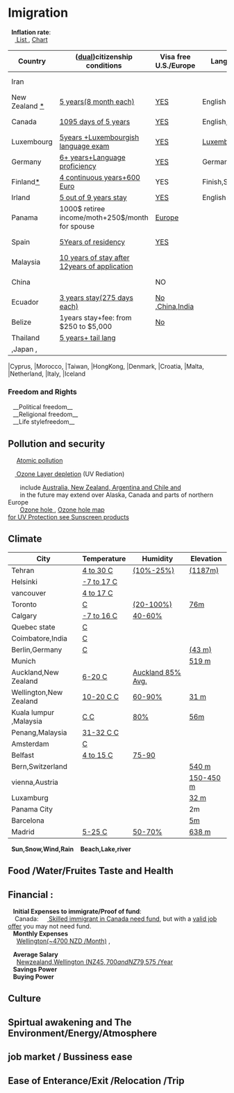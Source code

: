 <h1>Imigration </h1>

&nbsp;&nbsp;__Inflation rate__:<br>
&nbsp;&nbsp;&nbsp;&nbsp;<a href="https://www.google.com/search?q=countries+inflation+rate&ie=utf-8&oe=utf-8&client=firefox-b-ab">
List	</a>   , <a href="https://tradingeconomics.com/country-list/inflation-rate">Chart</a> <br>

|Country|(<a href="https://www.google.com/search?num=100&ei=9rJlW429KIvNjgTr16qYCA&q=dual++citizenship&oq=dual++citizenship">dual</a>)citizenship conditions| Visa free U.S./Europe   |  Language |Currency/US$|GDP|Exports|
|-------|----------------------|---------------------|-----------|----|-----|-----|
|Iran  ||||<a href="https://www.xe.com/currencycharts/?from=IRR&to=USD&view=10Y">Rial</a>(0.00001)|<a href="https://tradingeconomics.com/iran/gdp">400 billion$</a>|Oil|
|New Zealand  <a href="https://www.immigration.govt.nz/new-zealand-visas/options/live-permanently">* </a> | <a href="https://www.govt.nz/browse/nz-passports-and-citizenship/nz-citizenship/requirements-for-nz-citizenship/presence-requirements/">5 years(8 month each)</a>|<a href="https://en.wikipedia.org/wiki/Visa_requirements_for_New_Zealand_citizens">YES</a>|English|<a href="https://www.xe.com/currencycharts/?from=NZD&to=USD&view=1D">NZ Dollar</a>(0.67)|<a href="https://www.google.com/search?num=100&ei=gullW_34OMnD6QS2xa74CA&q=new+zealand+gdp&oq=New++gdp">$185 B</a>|<a href="https://globaledge.msu.edu/countries/new-zealand/tradestats">Diary,Food,wood</a>|
|Canada |<a href="https://www.canada.ca/en/immigration-refugees-citizenship/services/canadian-citizenship/become-canadian-citizen/eligibility.html">1095 days of 5 years</a>|<a href="https://en.wikipedia.org/wiki/Visa_requirements_for_Canadian_citizens">YES</a>|English,french|<a href="https://xe.com/currencycharts/?from=CAD&to=USD&view=5Y">CA Dollar</a>(0.75)|  <a href="https://www.google.com/search?q=canada+gdp&oq=canada+gdp">$1.53 trillion</a>| Enery,wood,Mineral|
|Luxembourg |<a href="https://en.wikipedia.org/wiki/Luxembourgish_nationality_law">5years +Luxembourgish language exam</a>|<a href="https://en.wikipedia.org/wiki/Visa_requirements_for_Luxembourgish_citizens">YES</a>|<a href="https://en.wikipedia.org/wiki/Languages_of_Luxembourg">Luxembourgish</a>|<a href="https://www.xe.com/currencycharts/?from=LUF&to=USD&view=5Y">LUF</a>(0.28)||
|Germany | <a href="http://www.germany-visa.org/german-citizenship/">6+ years+Language proficiency</a>|<a href="https://en.wikipedia.org/wiki/Visa_requirements_for_German_citizens">YES</a>|German|<a href="https://www.xe.com/currencycharts/?from=DEM&to=USD&view=5Y">DE Mark</a>(0.6)||
|Finland<a href="https://en.wikipedia.org/wiki/Visa_requirements_for_Finnish_citizens">*</a>|<a href="https://migri.fi/en/permanent-residence-permit">4 continuous years+600 Euro</a>|YES|Finish,Swedish|<a href="https://www.xe.com/currencycharts/?from=FIM&to=USD&view=5Y">FI Marka</a>(0.2)||
|Irland |<a href="http://www.citizensinformation.ie/en/moving_country/irish_citizenship/becoming_an_irish_citizen_through_naturalisation.html">5 out of 9 years stay </a>|<a href="https://en.wikipedia.org/wiki/Visa_requirements_for_Irish_citizens">YES</a>|English|<a href="https://www.xe.com/currencycharts/?from=IEP&to=USD&view=10Y">Irish pound</a>||
|Panama |1000$ retiree income/moth+250$/month for spouse|<a href="https://en.wikipedia.org/wiki/Visa_requirements_for_Panamanian_citizens">Europe</a>||US$| $44 B|<a href="https://en.wikipedia.org/wiki/Economy_of_Panama">Antibitics,Fuel</a>|
|Spain |<a href="https://www.expatica.com/new/es/moving/citizenship/spain-citizenship-107634/">5Years of residency</a>|<a href="https://en.wikipedia.org/wiki/Visa_requirements_for_Spanish_citizens">YES</a>||<a href="https://www.xe.com/currencycharts/?from=ESP&to=USD&view=10Y">ES Peseta</a>(0.007)||
|Malaysia |<a href="https://www.justlanded.com/english/Malaysia/Malaysia-Guide/Visas-Permits/Malaysian-citizenship">10 years of stay after 12years of application</a>|||<a href="https://www.xe.com/currencycharts/?from=MYR&to=USD&view=10Y">MY Ringit</a>(0.25)||
|China ||NO||<a href="https://www.xe.com/currencycharts/?from=USD&to=CNY&view=10Y">CN Yuan</a>(0.13)||
|Ecuador|<a href="https://translate.googleusercontent.com/translate_c?depth=1&rurl=translate.google.com&sl=auto&sp=nmt4&tl=en&u=https://www.cancilleria.gob.ec/obtencion-de-nacionalidad-ecuatoriana-mediante-carta-de-naturalizacion/&xid=17259,15700021,15700124,15700149,15700168,15700186,15700191,15700201,15700208&usg=ALkJrhguEYp7mmJGyyd-aHZgqXoilruutw">3 years stay(275 days each)</a>|<a href="https://en.wikipedia.org/wiki/Visa_requirements_for_Ecuadorian_citizens">No ,China,India</a>||||
|Belize  |1years stay+fee: from $250 to $5,000 |<a href="https://en.wikipedia.org/wiki/Visa_requirements_for_Belizean_citizens">No</a>||<a href="https://www.xe.com/currencycharts/?from=BZD&to=USD&view=5Y">Belize $</a>(0.5)||
|Thailand |<a href="https://www.justlanded.com/english/Thailand/Thailand-Guide/Visas-Permits/Thai-Citizenship">5 years+ tail lang</a>||||
|,Japan ,

 
 |Cyprus,
 |Morocco,
 |Taiwan,
 |HongKong,
 |Denmark,
 |Croatia,
 |Malta,
 |Netherland,
 |Italy,
 |Iceland
 <h3>Freedom and Rights</h2> 
  &nbsp;&nbsp; __Political freedom__
 <br>
  &nbsp;&nbsp; __Religional freedom__
 <br>
 &nbsp;&nbsp; __Life stylefreedom__
 <br>

<h2> Pollution and security</h2>

  &nbsp;&nbsp;&nbsp;&nbsp;  <a href="https://www.mpg.de/11583624/original-1508156177.jpg?t=eyJ3aWR0aCI6MTQwMCwib2JqX2lkIjoxMTU4MzYyNH0=--89a145434832f20e7ee237570e87985767547d5d"> Atomic pollution</a>
  <br>
  
  &nbsp;&nbsp;&nbsp;&nbsp;<a href="https://www.google.com/search?num=100&ei=uz1jW_OnC8iSsAH0ta7AAw&q=ozone+layer+depletion+affected+areas&oq=ozone+layer+depletion+affected+areas">
	Ozone Layer depletion</a> (UV Rediation) <br>
	
 &nbsp;&nbsp;&nbsp;&nbsp;&nbsp;&nbsp; include
 <a href="http://www.wmo.int/pages/prog/arep/WMOAntarcticOzoneBulletins2016.html">Australia, New Zealand, Argentina and Chile and </a><br>
 &nbsp;&nbsp;&nbsp;&nbsp;&nbsp;&nbsp; in the future may extend over Alaska, Canada and parts of northern Europe
  <br>
 &nbsp;&nbsp;&nbsp;&nbsp;&nbsp;&nbsp; <a href="http://archive.stats.govt.nz/browse_for_stats/environment/environmental-reporting-series/environmental-indicators/Home/Atmosphere-and-climate/ozone-hole.aspx">Ozone hole </a>,
 <a href="https://www.google.com/search?biw=1366&bih=645&tbs=qdr%3Ay&tbm=isch&sa=1&ei=EUNjW4vxEYWVsAGzuJPoDw&q=Ozone+hole+map+&oq=Ozone+hole+map+">Ozone hole map</a>
<br>
<a href="https://www.google.com/search?q=broad-spectrum+sunscreens&oq=broad-spectrum+sunscreens&aqs=chrome..69i57j0l5.436j0j7&sourceid=chrome&ie=UTF-8"> for UV Protection see Sunscreen products</a>
<br>

 <h2>	Climate	    </h2>

|City |Temperature| Humidity | Elevation |
|-----|-----------|----------|-----------|
| Tehran   | <a href="https://www.google.com/search?num=100&ei=xMJiW9OpM4Lt6ASs-o2wAw&q=+temperature+graph+tehran&oq=+temperature+graph+tehran">4 to 30 C</a>           |    <a href="https://www.weatheronline.co.uk/weather/maps/city?WMO=40754&CONT=asie&LAND=IR&ART=RLF&LEVEL=150"> (10%-25%) </a>       |  <a href="http://dateandtime.info/citycoordinates.php?id=112931">(1187m)</a>         |
| Helsinki |<a href="https://www.holiday-weather.com/helsinki/averages/"> -7 to 17 C</a> | | |
| vancouver |<a href="https://www.holiday-weather.com/vancouver/averages/"> 4 to 17 C</a> | | |
| Toronto |<a href="https://www.google.com/search?num=100&ei=fsNiW63pO8rX6ASMzqLYAw&q=temperature+graph+toronto&oq=temperature+graph+toronto">  C</a> | <a href="https://toronto.weatherstats.ca/charts/relative_humidity-hourly.html">(20-100%) </a> |  <a href="https://www.toronto.ca/311/knowledgebase/kb/docs/articles/information-and-technology/solutions-development/geospatial-competency-centre/torontos-elevationaltitude-above-sea-level.html">76m<a>|
| Calgary |<a href="https://www.holiday-weather.com/calgary/averages/">-7 to 16 C</a> | <a href="https://calgary.weatherstats.ca/charts/relative_humidity-hourly.html">40-60% </a>| |
| Quebec state |<a href="ttps://en.climate-data.org/region/62/#example0"> C</a> | | |
| Coimbatore,India |<a href="https://en.climate-data.org/location/2788/"> C</a> | | |
| Berlin,Germany |<a href="https://www.holiday-weather.com/berlin/averages/"> C</a> | |<a href="http://dateandtime.info/citycoordinates.php?id=2950159">(43 m)</a>  |
| Munich ||| <a href="http://dateandtime.info/citycoordinates.php?id=2867714">519 m </a> |
| Auckland,New Zealand |<a href="https://en.climate-data.org/location/3605/">6-20 C</a> |  <a href="https://www.weatheronline.co.nz/weather/maps/city?WMO=93110&CONT=nznz&LAND=NZ8&ART=RLF&LEVEL=150">Auckland 85% Avg.</a>| |
| Wellington,New Zealand |<a href="https://en.climate-data.org/location/2/">10-20 C C</a> |  <a href="https://www.weatheronline.co.nz/weather/maps/city?WMO=93439&CONT=nznz&LAND=NZ7&ART=RLF&LEVEL=150">60-90%</a>|<a href="http://dateandtime.info/citycoordinates.php?id=2179537">31 m </a> |
| Kuala lumpur ,Malaysia  |<a href="https://www.holiday-weather.com/kuala_lumpur/averages"> C C</a> |  <a href="https://weather-and-climate.com/average-monthly-Rainfall-Temperature-Sunshine,Kuala-Lumpur,Malaysia">80%</a>|   <a href="http://dateandtime.info/citycoordinates.php?id=1735161">56m </a>|
|Penang,Malaysia  |<a href="https://weather-and-climate.com/average-monthly-Rainfall-Temperature-Sunshine,Penang,Malaysia">31-32 C C</a> | | |
| Amsterdam |<a href="https://en.climate-data.org/location/3330/"> C</a> | | |
| Belfast |<a href="https://en.climate-data.org/location/6014/">4 to 15 C</a> | <a href="https://weather-and-climate.com/average-monthly-Humidity-perc,belfast-gb,United-Kingdom">75-90</a> | |
|Bern,Switzerland |||<a href="https://en.wikipedia.org/wiki/List_of_European_cities_by_elevation">540 m</a>|
|vienna,Austria||| <a href="https://en.wikipedia.org/wiki/Vienna">150-450 m</a>|
|Luxamburg|||<a href="https://www.graphicmaps.com/luxembourg">32 m</a>|
|Panama City|||2m|
|Barcelona |||<a href="http://www.barcelona.climatemps.com/map.php">5m</a>|
|Madrid |<a href="https://www.holiday-weather.com/madrid/averages/"> 5-25 C </a>|<a href="https://weather-and-climate.com/average-monthly-Humidity-perc,Madrid,Spain">50-70%</a>|<a href="http://www.floodmap.net/Elevation/ElevationMap/?gi=3117735">638 m</a>
	
 &nbsp;&nbsp;__Sun,Snow,Wind,Rain__ 
 &nbsp;&nbsp; __Beach,Lake,river__ <br>
 <h2> Food /Water/Fruites Taste and Health</h2>
 <h2>Financial :</h2>
 

&nbsp;&nbsp; __Initial Expenses to immigrate/Proof of fund__:<br>
&nbsp;&nbsp;&nbsp;&nbsp;Canada:
&nbsp;&nbsp;&nbsp;&nbsp;<a href="https://www.canada.ca/en/immigration-refugees-citizenship/services/immigrate-canada/express-entry/documents/proof-funds.html"> Skilled immigrant in Canada need fund</a>, but with a <a href="http://www.cic.gc.ca/english/helpcentre/answer.asp?qnum=695&top=29&_ga=2.119675712.957029425.1533227914-289267728.1533227914"> valid job offer</a>
you may not need fund.
<br> 
&nbsp;&nbsp; __Monthly Expenses__ <br>
&nbsp;&nbsp;&nbsp;&nbsp; <a href="https://www.expatistan.com/cost-of-living/wellington">Wellington(~4700 NZD /Month)</a> ,
<br>

&nbsp;&nbsp; __Average Salary__  <br>
&nbsp;&nbsp;&nbsp;&nbsp; <a href="https://www.payscale.com/research/NZ/Location=Wellington/Salary">Newzealand,Wellington (NZ$45,700 and NZ$79,575 /Year</a>
 <br>
&nbsp;&nbsp; __Savings Power__ <br>
&nbsp;&nbsp; __Buying Power__ <br>


<h2> Culture </h2>
<h2> Spirtual awakening and The Environment/Energy/Atmosphere </h2>
<h2> job market / Bussiness ease </h2>
<h2> Ease of Enterance/Exit /Relocation /Trip </h2>

